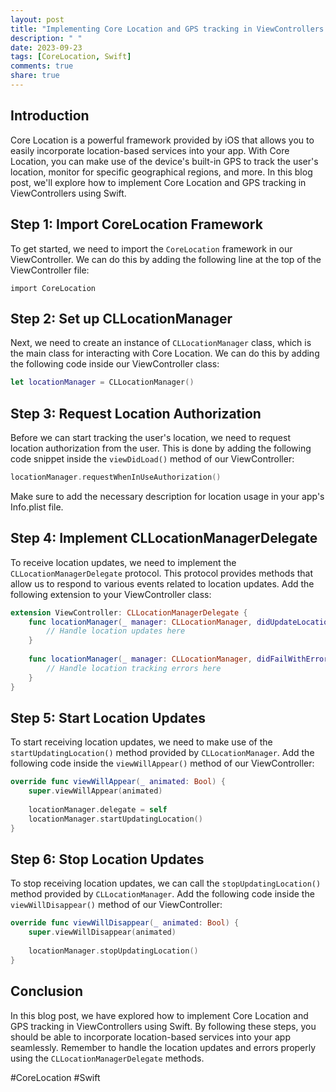 ```yaml
---
layout: post
title: "Implementing Core Location and GPS tracking in ViewControllers in Swift"
description: " "
date: 2023-09-23
tags: [CoreLocation, Swift]
comments: true
share: true
---
```


## Introduction

Core Location is a powerful framework provided by iOS that allows you to easily incorporate location-based services into your app. With Core Location, you can make use of the device's built-in GPS to track the user's location, monitor for specific geographical regions, and more. In this blog post, we'll explore how to implement Core Location and GPS tracking in ViewControllers using Swift.

## Step 1: Import CoreLocation Framework

To get started, we need to import the `CoreLocation` framework in our ViewController. We can do this by adding the following line at the top of the ViewController file:

```
import CoreLocation
```

## Step 2: Set up CLLocationManager

Next, we need to create an instance of `CLLocationManager` class, which is the main class for interacting with Core Location. We can do this by adding the following code inside our ViewController class:

```swift
let locationManager = CLLocationManager()
```

## Step 3: Request Location Authorization

Before we can start tracking the user's location, we need to request location authorization from the user. This is done by adding the following code snippet inside the `viewDidLoad()` method of our ViewController:

```swift
locationManager.requestWhenInUseAuthorization()
```

Make sure to add the necessary description for location usage in your app's Info.plist file.

## Step 4: Implement CLLocationManagerDelegate

To receive location updates, we need to implement the `CLLocationManagerDelegate` protocol. This protocol provides methods that allow us to respond to various events related to location updates. Add the following extension to your ViewController class:

```swift
extension ViewController: CLLocationManagerDelegate {
    func locationManager(_ manager: CLLocationManager, didUpdateLocations locations: [CLLocation]) {
        // Handle location updates here
    }
    
    func locationManager(_ manager: CLLocationManager, didFailWithError error: Error) {
        // Handle location tracking errors here
    }
}
```

## Step 5: Start Location Updates

To start receiving location updates, we need to make use of the `startUpdatingLocation()` method provided by `CLLocationManager`. Add the following code inside the `viewWillAppear()` method of our ViewController:

```swift
override func viewWillAppear(_ animated: Bool) {
    super.viewWillAppear(animated)
    
    locationManager.delegate = self
    locationManager.startUpdatingLocation()
}
```

## Step 6: Stop Location Updates

To stop receiving location updates, we can call the `stopUpdatingLocation()` method provided by `CLLocationManager`. Add the following code inside the `viewWillDisappear()` method of our ViewController:

```swift
override func viewWillDisappear(_ animated: Bool) {
    super.viewWillDisappear(animated)
    
    locationManager.stopUpdatingLocation()
}
```

## Conclusion

In this blog post, we have explored how to implement Core Location and GPS tracking in ViewControllers using Swift. By following these steps, you should be able to incorporate location-based services into your app seamlessly. Remember to handle the location updates and errors properly using the `CLLocationManagerDelegate` methods.

#CoreLocation #Swift